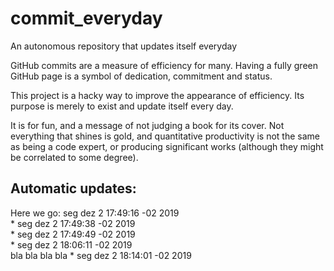 # commit_everyday
An autonomous repository that updates itself everyday


GitHub commits are a measure of efficiency for many. Having a fully green GitHub page is a symbol of dedication, commitment and status. 

This project is a hacky way to improve the appearance of efficiency. Its purpose is merely to exist and update itself every day.

It is for fun, and a message of not judging a book for its cover. Not everything that shines is gold, and quantitative productivity is not the same as being a code expert, or producing significant works (although they might be correlated to some degree). 

Automatic updates:
------------------

Here we go:
seg dez  2 17:49:16 -02 2019
<br />
*
seg dez  2 17:49:38 -02 2019
<br />
*
seg dez  2 17:49:49 -02 2019
<br />
*
seg dez  2 18:06:11 -02 2019
<br />
bla
bla
bla
bla
*
seg dez  2 18:14:01 -02 2019
<br />
